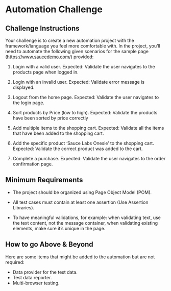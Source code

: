 # Automation Challenge

Challenge Instructions
-----------------------------------
Your challenge is to create a new automation project with the framework/language you feel more comfortable with. In the project, you’ll need to automate the following given scenarios for the sample page (https://www.saucedemo.com/) provided:
  1. Login with a valid user.
  Expected: Validate the user navigates to the products page when logged in.
  
  2. Login with an invalid user.
  Expected: Validate error message is displayed.

  3. Logout from the home page.
  Expected: Validate the user navigates to the login page.

  4. Sort products by Price (low to high).
  Expected: Validate the products have been sorted by price correctly

  5. Add multiple items to the shopping cart.
  Expected: Validate all the items that have been added to the shopping cart.

  6. Add the specific product ‘Sauce Labs Onesie’ to the shopping cart.
  Expected: Validate the correct product was added to the cart.

  7. Complete a purchase.
  Expected: Validate the user navigates to the order confirmation page.
  
Minimum Requirements
-----------------------------
- The project should be organized using Page Object Model (POM).

- All test cases must contain at least one assertion (Use Assertion Libraries).

- To have meaningful validations, for example: when validating text, use the text content, not the message container, when validating existing elements, make sure it’s unique in the page.

How to go Above & Beyond
---------------------------------
Here are some items that might be added to the automation but are not required:

- Data provider for the test data.
- Test data reporter.
- Multi-browser testing.
